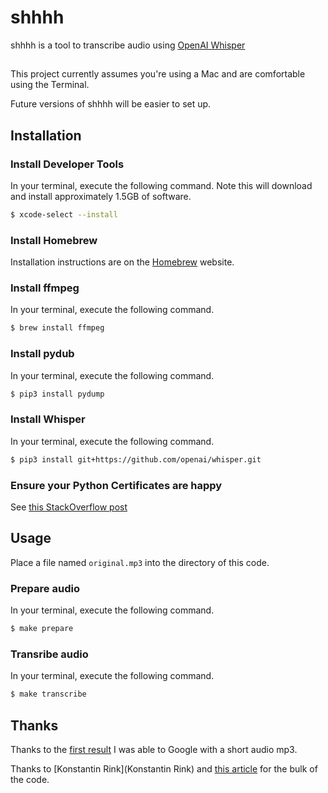 # shhhh

shhhh is a tool to transcribe audio using [OpenAI Whisper](https://openai.com/blog/whisper/)

##

This project currently assumes you're using a Mac and are comfortable using the Terminal.

Future versions of shhhh will be easier to set up.

## Installation

### Install Developer Tools

In your terminal, execute the following command. Note this will download and install approximately 1.5GB of software.

```sh
$ xcode-select --install
```

### Install Homebrew

Installation instructions are on the [Homebrew](https://brew.sh/) website.

### Install ffmpeg

In your terminal, execute the following command.

```sh
$ brew install ffmpeg
```

### Install pydub

In your terminal, execute the following command.

```sh
$ pip3 install pydump
```

### Install Whisper

In your terminal, execute the following command.

```sh
$ pip3 install git+https://github.com/openai/whisper.git
```

### Ensure your Python Certificates are happy

See [this StackOverflow post](https://stackoverflow.com/a/70495761)

## Usage

Place a file named `original.mp3` into the directory of this code.

### Prepare audio

In your terminal, execute the following command.

```sh
$ make prepare
```

### Transribe audio

In your terminal, execute the following command.

```sh
$ make transcribe
```

## Thanks

Thanks to the [first result](https://eslyes.com/easydialogs/ec/entertainment01.htm) I was able to Google with a short audio mp3.

Thanks to [Konstantin Rink](Konstantin Rink) and [this article](https://towardsdatascience.com/transcribe-audio-files-with-openais-whisper-e973ae348aa7) for the bulk of the code.
